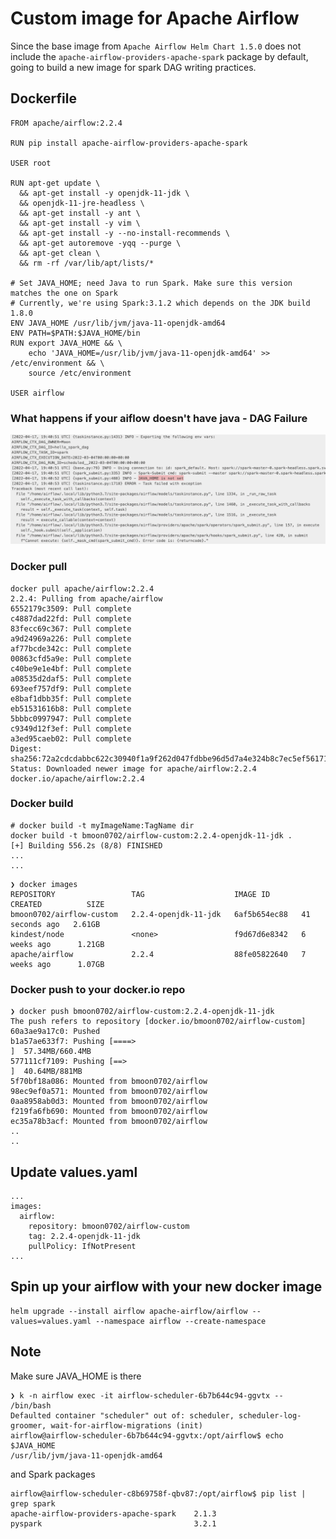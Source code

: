 # Custom image for Apache Airflow
Since the base image from `Apache Airflow Helm Chart 1.5.0` does not include the  `apache-airflow-providers-apache-spark` package by default, going to build a new image for spark DAG writing practices.

## Dockerfile
```
FROM apache/airflow:2.2.4

RUN pip install apache-airflow-providers-apache-spark

USER root

RUN apt-get update \
  && apt-get install -y openjdk-11-jdk \
  && openjdk-11-jre-headless \
  && apt-get install -y ant \
  && apt-get install -y vim \
  && apt-get install -y --no-install-recommends \
  && apt-get autoremove -yqq --purge \
  && apt-get clean \
  && rm -rf /var/lib/apt/lists/*

# Set JAVA_HOME; need Java to run Spark. Make sure this version matches the one on Spark
# Currently, we're using Spark:3.1.2 which depends on the JDK build 1.8.0
ENV JAVA_HOME /usr/lib/jvm/java-11-openjdk-amd64
ENV PATH=$PATH:$JAVA_HOME/bin
RUN export JAVA_HOME && \
    echo 'JAVA_HOME=/usr/lib/jvm/java-11-openjdk-amd64' >> /etc/environment && \
    source /etc/environment

USER airflow

```
### What happens if your aiflow doesn't have java - DAG Failure
![Screenshot](images/../../images/error_java_is_not_set.png)


### Docker pull
```
docker pull apache/airflow:2.2.4
2.2.4: Pulling from apache/airflow
6552179c3509: Pull complete
c4887dad22fd: Pull complete
83fecc69c367: Pull complete
a9d24969a226: Pull complete
af77bcde342c: Pull complete
00863cfd5a9e: Pull complete
c40be9e1e4bf: Pull complete
a08535d2daf5: Pull complete
693eef757df9: Pull complete
e8baf1dbb35f: Pull complete
eb51531616b8: Pull complete
5bbbc0997947: Pull complete
c9349d12f3ef: Pull complete
a3ed95caeb02: Pull complete
Digest: sha256:72a2cdcdabbc622c30940f1a9f262d047fdbbe96d5d7a4e324b8c7ec5ef56171
Status: Downloaded newer image for apache/airflow:2.2.4
docker.io/apache/airflow:2.2.4
```
### Docker build
```
# docker build -t myImageName:TagName dir
docker build -t bmoon0702/airflow-custom:2.2.4-openjdk-11-jdk .
[+] Building 556.2s (8/8) FINISHED
...
...
```
```
❯ docker images
REPOSITORY                 TAG                    IMAGE ID       CREATED          SIZE
bmoon0702/airflow-custom   2.2.4-openjdk-11-jdk   6af5b654ec88   41 seconds ago   2.61GB
kindest/node               <none>                 f9d67d6e8342   6 weeks ago      1.21GB
apache/airflow             2.2.4                  88fe05822640   7 weeks ago      1.07GB
```
### Docker push to your docker.io repo
```
❯ docker push bmoon0702/airflow-custom:2.2.4-openjdk-11-jdk
The push refers to repository [docker.io/bmoon0702/airflow-custom]
60a3ae9a17c0: Pushed
b1a57ae633f7: Pushing [====>                                              ]  57.34MB/660.4MB
577111cf7109: Pushing [==>                                                ]  40.64MB/881MB
5f70bf18a086: Mounted from bmoon0702/airflow
98ec9ef0a571: Mounted from bmoon0702/airflow
0aa8958ab0d3: Mounted from bmoon0702/airflow
f219fa6fb690: Mounted from bmoon0702/airflow
ec35a78b3acf: Mounted from bmoon0702/airflow
..
..
```

## Update values.yaml
```
...
images:
  airflow:
    repository: bmoon0702/airflow-custom
    tag: 2.2.4-openjdk-11-jdk
    pullPolicy: IfNotPresent
...
```
## Spin up your airflow with your new docker image
```
helm upgrade --install airflow apache-airflow/airflow --values=values.yaml --namespace airflow --create-namespace

```

## Note

Make sure JAVA_HOME is there
```
❯ k -n airflow exec -it airflow-scheduler-6b7b644c94-ggvtx -- /bin/bash
Defaulted container "scheduler" out of: scheduler, scheduler-log-groomer, wait-for-airflow-migrations (init)
airflow@airflow-scheduler-6b7b644c94-ggvtx:/opt/airflow$ echo $JAVA_HOME
/usr/lib/jvm/java-11-openjdk-amd64
```
and Spark packages
```
airflow@airflow-scheduler-c8b69758f-qbv87:/opt/airflow$ pip list | grep spark
apache-airflow-providers-apache-spark    2.1.3
pyspark                                  3.2.1
```